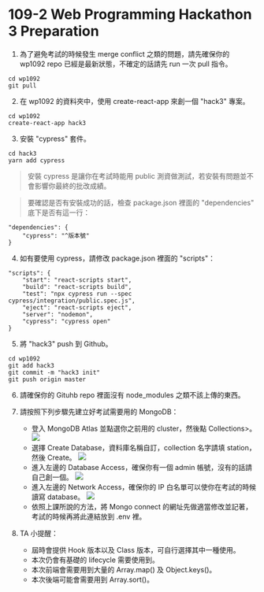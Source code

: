 # 109-2 Web Programming Hackathon 3 Preparation
  
1. 為了避免考試的時候發生 merge conflict 之類的問題，請先確保你的 wp1092 repo 已經是最新狀態，不確定的話請先 run 一次 pull 指令。
```
cd wp1092
git pull
```

2. 在 wp1092 的資料夾中，使用 create-react-app 來創一個 "hack3" 專案。
```
cd wp1092
create-react-app hack3
```

3. 安裝 "cypress" 套件。
```
cd hack3
yarn add cypress
```
> 安裝 cypress 是讓你在考試時能用 public 測資做測試，若安裝有問題並不會影響你最終的批改成績。

> 要確認是否有安裝成功的話，檢查 package.json 裡面的 "dependencies" 底下是否有這一行：
```
"dependencies": {
    "cypress": "^版本號"
}
```

4. 如有要使用 cypress，請修改 package.json 裡面的 "scripts"：
```
"scripts": {
    "start": "react-scripts start",
    "build": "react-scripts build",
    "test": "npx cypress run --spec cypress/integration/public.spec.js",
    "eject": "react-scripts eject",
    "server": "nodemon",
    "cypress": "cypress open"
}
```

5. 將 "hack3" push 到 Github。
```
cd wp1092
git add hack3
git commit -m "hack3 init"
git push origin master
```

6. 請確保你的 Gituhb repo 裡面沒有 node_modules 之類不該上傳的東西。

7. 請按照下列步驟先建立好考試需要用的 MongoDB：
    * 登入 MongoDB Atlas 並點選你之前用的 cluster，然後點 Collections>。
    ![](https://i.imgur.com/ijlOfd5.png)
    * 選擇 Create Database，資料庫名稱自訂，collection 名字請填 station，然後 Create。
    ![](https://i.imgur.com/LedF2ar.png)
    * 進入左邊的 Database Access，確保你有一個 admin 帳號，沒有的話請自己創一個。
    ![](https://i.imgur.com/hL2s5Xi.png)
    * 進入左邊的 Network Access，確保你的 IP 白名單可以使你在考試的時候讀寫 database。
    ![](https://i.imgur.com/3vlyn1N.png)
    * 依照上課所說的方法，將 Mongo connect 的網址先做適當修改並記著，考試的時候再將此連結放到 .env 裡。

8. TA 小提醒：

    * 屆時會提供 Hook 版本以及 Class 版本，可自行選擇其中一種使用。
    * 本次仍會有基礎的 lifecycle 需要使用到。
    * 本次前端會需要用到大量的 Array.map() 及 Object.keys()。
    * 本次後端可能會需要用到 Array.sort()。


